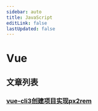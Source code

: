 ```yaml
---
sidebar: auto
title: JavaScript
editLink: false
lastUpdated: false
---
```


# Vue

## 文章列表

### [vue-cli3创建项目实现px2rem](./vueCli3-px2rem.md)